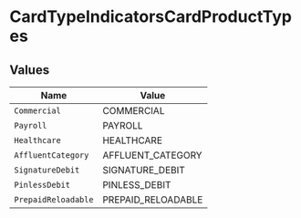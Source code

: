 # CardTypeIndicatorsCardProductTypes


## Values

| Name                | Value               |
| ------------------- | ------------------- |
| `Commercial`        | COMMERCIAL          |
| `Payroll`           | PAYROLL             |
| `Healthcare`        | HEALTHCARE          |
| `AffluentCategory`  | AFFLUENT_CATEGORY   |
| `SignatureDebit`    | SIGNATURE_DEBIT     |
| `PinlessDebit`      | PINLESS_DEBIT       |
| `PrepaidReloadable` | PREPAID_RELOADABLE  |